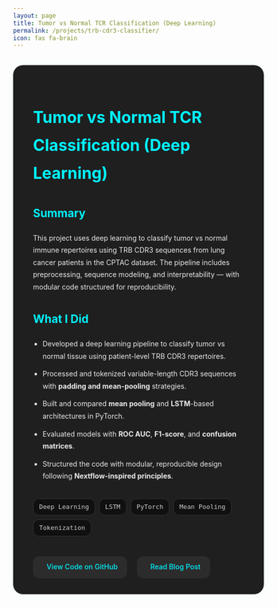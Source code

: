 ```yaml
---
layout: page
title: Tumor vs Normal TCR Classification (Deep Learning)
permalink: /projects/trb-cdr3-classifier/
icon: fas fa-brain
---
```


<style>
.project-container {
  background: #1f1f1f;
  padding: 2rem 2.5rem;
  border-radius: 20px;
  box-shadow: 0 0 20px rgba(0, 255, 255, 0.05);
  margin-top: 2rem;
  color: #eaeaea;
  line-height: 1.75;
}

.project-container h1 {
  color: #00f2ff;
  font-size: 2rem;
  margin-bottom: 0.3rem;
}

.project-container .meta {
  font-size: 0.9rem;
  color: #999;
  margin-bottom: 1.5rem;
}

.project-container h2 {
  font-size: 1.4rem;
  margin-top: 2rem;
  color: #00f2ff;
}

.project-container ul {
  margin-top: 1rem;
  padding-left: 1.2rem;
}

.project-container li {
  margin-bottom: 0.7rem;
}

.project-tags {
  display: flex;
  flex-wrap: wrap;
  gap: 0.5rem;
  margin: 0.5rem 0 2rem;
}

.project-tag {
  background: #101010;
  color: #ccc;
  border: 1px solid #333;
  padding: 0.3rem 0.7rem;
  font-size: 0.8rem;
  border-radius: 12px;
  font-family: monospace;
}

.project-links {
  margin-top: 2.5rem;
  display: flex;
  gap: 1.2rem;
  flex-wrap: wrap;
}

.project-links a {
  display: inline-flex;
  align-items: center;
  gap: 0.5rem;
  background: #2c2c2c;
  color: #00f2ff;
  padding: 0.6rem 1.2rem;
  border-radius: 12px;
  font-weight: 500;
  text-decoration: none;
  transition: background 0.3s ease;
}

.project-links a:hover {
  background: #00f2ff;
  color: #000;
}

.project-links i {
  font-size: 1rem;
}
</style>

<div class="project-container">

<h1>Tumor vs Normal TCR Classification (Deep Learning)</h1>


<h2>Summary</h2>
<p>
This project uses deep learning to classify tumor vs normal immune repertoires using TRB CDR3 sequences from lung cancer patients in the CPTAC dataset. The pipeline includes preprocessing, sequence modeling, and interpretability — with modular code structured for reproducibility.
</p>

<h2>What I Did</h2>
<ul>
  <li>Developed a deep learning pipeline to classify tumor vs normal tissue using patient-level TRB CDR3 repertoires.</li>
  <li>Processed and tokenized variable-length CDR3 sequences with <strong>padding and mean-pooling</strong> strategies.</li>
  <li>Built and compared <strong>mean pooling</strong> and <strong>LSTM</strong>-based architectures in PyTorch.</li>
  <li>Evaluated models with <strong>ROC AUC</strong>, <strong>F1-score</strong>, and <strong>confusion matrices</strong>.</li>
  <li>Structured the code with modular, reproducible design following <strong>Nextflow-inspired principles</strong>.</li>
</ul>

<h2> </h2>
<div class="project-tags">
  <span class="project-tag">Deep Learning</span>
  <span class="project-tag">LSTM</span>
  <span class="project-tag">PyTorch</span>
  <span class="project-tag">Mean Pooling</span>
  <span class="project-tag">Tokenization</span>
</div>

<h2> </h2>
<div class="project-links">
  <a href="https://github.com/Tushar-bioinfo/DL-TCR-TRB-CDR3-Classification" target="_blank">
    <i class="fab fa-github"></i> View Code on GitHub
  </a>
  <a href="https://tushar-bioinfo.github.io/learning-bioinformatics/posts/TRB-CDR3-DL/" target="_blank">
    <i class="fas fa-book-open"></i> Read Blog Post
  </a>
</div>

</div>
